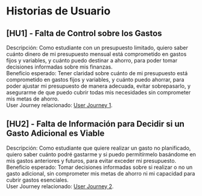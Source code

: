 # Historias de Usuario

## [HU1] - Falta de Control sobre los Gastos
Descripción: Como estudiante con un presupuesto limitado, quiero saber cuánto dinero de mi presupuesto mensual está comprometido en gastos fijos y variables, y cuánto puedo destinar a ahorro, para poder tomar decisiones informadas sobre mis finanzas.   
Beneficio esperado: Tener claridad sobre cuánto de mi presupuesto está comprometido en gastos fijos y variables, y cuánto puedo ahorrar, para poder ajustar mi presupuesto de manera adecuada, evitar sobrepasarlo, y asegurarme de que puedo cubrir todas mis necesidades sin comprometer mis metas de ahorro.  
User Journey relacionado: [User Journey 1](/docs/user_journeys.md#UserJourney1).  

## [HU2] - Falta de Información para Decidir si un Gasto Adicional es Viable
Descripción: Como estudiante que quiere realizar un gasto no planificado, quiero saber cuánto podré gastarme y si puedo permitírmelo basándome en mis gastos anteriores y futuros, para evitar exceder mi presupuesto.  
Beneficio esperado: Tomar decisiones informadas sobre si realizar o no un gasto adicional, sin comprometer mis metas de ahorro ni mi capacidad para cubrir gastos esenciales.  
User Journey relacionado: [User Journey 2](/docs/user_journeys.md#UserJourney2). 